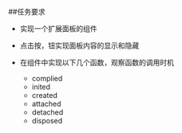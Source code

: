 ##任务要求
- 实现一个扩展面板的组件
- 点击按，钮实现面板内容的显示和隐藏
- 在组件中实现以下几个函数，观察函数的调用时机
  
  - complied
  - inited
  - created
  - attached
  - detached
  - disposed